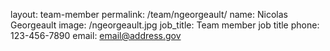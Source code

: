 layout: team-member
permalink: /team/ngeorgeault/
name: Nicolas Georgeault
image: /ngeorgeault.jpg
job_title: Team member job title
phone: 123-456-7890
email: email@address.gov
